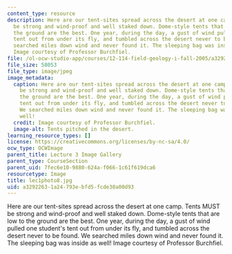 ```yaml
---
content_type: resource
description: Here are our tent-sites spread across the desert at one camp. Tents MUST
  be strong and wind-proof and well staked down. Dome-style tents that are low to
  the ground are the best. One year, during the day, a gust of wind pulled one student's
  tent out from under its fly, and tumbled across the desert never to be found. We
  searched miles down wind and never found it. The sleeping bag was inside as well!
  Image courtesy of Professor Burchfiel.
file: /ol-ocw-studio-app/courses/12-114-field-geology-i-fall-2005/a32922631a24793ebfd5fcde30a00d93_lec1photo8.jpg
file_size: 58053
file_type: image/jpeg
image_metadata:
  caption: Here are our tent-sites spread across the desert at one camp. Tents MUST
    be strong and wind-proof and well staked down. Dome-style tents that are low to
    the ground are the best. One year, during the day, a gust of wind pulled one student's
    tent out from under its fly, and tumbled across the desert never to be found.
    We searched miles down wind and never found it. The sleeping bag was inside as
    well!
  credit: Image courtesy of Professor Burchfiel.
  image-alt: Tents pitched in the desert.
learning_resource_types: []
license: https://creativecommons.org/licenses/by-nc-sa/4.0/
ocw_type: OCWImage
parent_title: Lecture 3 Image Gallery
parent_type: CourseSection
parent_uid: 7fec6e10-9880-624a-f066-1c61f619dca6
resourcetype: Image
title: lec1photo8.jpg
uid: a3292263-1a24-793e-bfd5-fcde30a00d93
---
```

Here are our tent-sites spread across the desert at one camp. Tents MUST be strong and wind-proof and well staked down. Dome-style tents that are low to the ground are the best. One year, during the day, a gust of wind pulled one student's tent out from under its fly, and tumbled across the desert never to be found. We searched miles down wind and never found it. The sleeping bag was inside as well! Image courtesy of Professor Burchfiel.